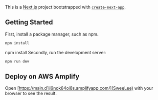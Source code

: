This is a [Next.js](https://nextjs.org/) project bootstrapped with [`create-next-app`](https://github.com/vercel/next.js/tree/canary/packages/create-next-app).

## Getting Started
First, install a package manager, such as npm.

```bash
npm install 
```
npm install
Secondly, run the development server:

```bash
npm run dev
```
## Deploy on AWS Amplify
Open [https://main.d1jl9nok84oi8s.amplifyapp.com/](SweeLee) with your browser to see the result.

